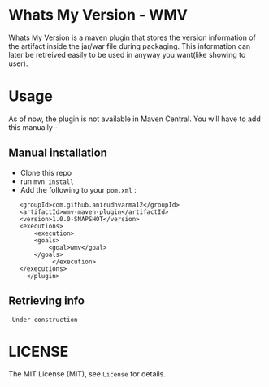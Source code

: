 # Whats My Version - WMV
Whats My Version is a maven plugin that stores the version information of the artifact inside the jar/war file during packaging. This information can later be retreived easily to be used in anyway you want(like showing to user).

# Usage
As of now, the plugin is not available in Maven Central. You will have to add this manually - 
## Manual installation

 - Clone this repo
 - run `mvn install`
 - Add the following to your `pom.xml` :
 ```<plugin>
 	<groupId>com.github.anirudhvarma12</groupId>
	<artifactId>wmv-maven-plugin</artifactId>
	<version>1.0.0-SNAPSHOT</version>
	<executions>
	    <execution>
		<goals>
		    <goal>wmv</goal>
		</goals>
             </execution>
	</executions>
      </plugin>
 ```
## Retrieving info
` Under construction` 

# LICENSE
The MIT License (MIT), see `License` for details.
